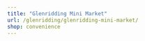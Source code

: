 ```yaml
---
title: "Glenridding Mini Market"
url: /glenridding/glenridding-mini-market/
shop: convenience
---
```

